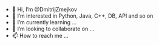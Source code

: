 - 👋 Hi, I’m @DmitrijZmejkov
- 👀 I’m interested in Python, Java, C++, DB, API and so on
- 🌱 I’m currently learning ...
- 💞️ I’m looking to collaborate on ...
- 📫 How to reach me ...

<!---
DmitrijZmejkov/DmitrijZmejkov is a ✨ special ✨ repository because its `README.md` (this file) appears on your GitHub profile.
You can click the Preview link to take a look at your changes.
--->
